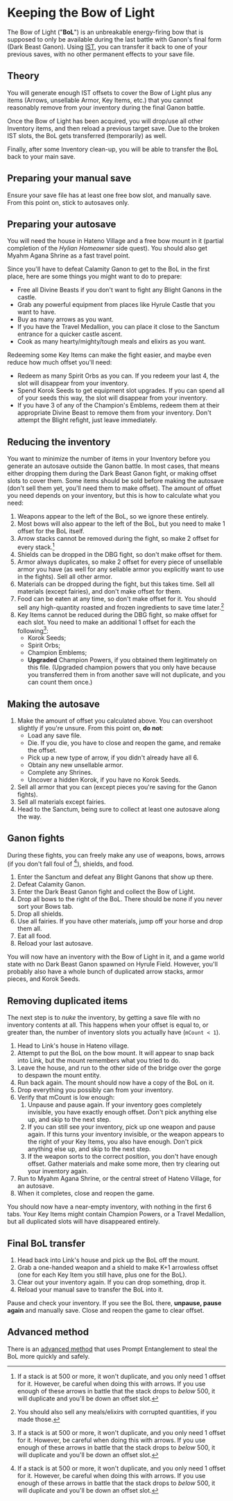 # Keeping the Bow of Light

The Bow of Light ("**BoL**") is an unbreakable energy-firing bow that is supposed to only be available during the last battle with Ganon's final form (Dark Beast Ganon). Using [IST](/ist/README.md), you can transfer it back to one of your previous saves, with no other permanent effects to your save file.

## Theory

You will generate enough IST offsets to cover the Bow of Light plus any items (Arrows, unsellable Armor, Key Items, etc.) that you cannot reasonably remove from your inventory during the final Ganon battle.

Once the Bow of Light has been acquired, you will drop/use all other Inventory items, and then reload a previous target save. Due to the broken IST slots, the BoL gets transferred (temporarily) as well.

Finally, after some Inventory clean-up, you will be able to transfer the BoL back to your main save.

## Preparing your manual save

Ensure your save file has at least one free bow slot, and manually save. From this point on, stick to autosaves only.

## Preparing your autosave

You will need the house in Hateno Village and a free bow mount in it (partial completion of the _Hylian Homeowner_ side quest). You should also get Myahm Agana Shrine as a fast travel point.

Since you'll have to defeat Calamity Ganon to get to the BoL in the first place, here are some things you might want to do to prepare:

- Free all Divine Beasts if you don't want to fight any Blight Ganons in the castle.
- Grab any powerful equipment from places like Hyrule Castle that you want to have.
- Buy as many arrows as you want.
- If you have the Travel Medallion, you can place it close to the Sanctum entrance for a quicker castle ascent.
- Cook as many hearty/mighty/tough meals and elixirs as you want.

Redeeming some Key Items can make the fight easier, and maybe even reduce how much offset you'll need:

- Redeem as many Spirit Orbs as you can. If you redeem your last 4, the slot will disappear from your inventory.
- Spend Korok Seeds to get equipment slot upgrades. If you can spend all of your seeds this way, the slot will disappear from your inventory.
- If you have 3 of any of the Champion's Emblems, redeem them at their appropriate Divine Beast to remove them from your inventory. Don't attempt the Blight refight, just leave immediately.


## Reducing the inventory

You want to minimize the number of items in your Inventory before you generate an autosave outside the Ganon battle. In most cases, that means either dropping them during the Dark Beast Ganon fight, or making offset slots to cover them. Some items should be sold before making the autosave (don't sell them yet, you'll need them to make offset). The amount of offset you need depends on your inventory, but this is how to calculate what you need:

1. Weapons appear to the left of the BoL, so we ignore these entirely.
1. Most bows will also appear to the left of the BoL, but you need to make 1 offset for the BoL itself.
1. Arrow stacks cannot be removed during the fight, so make 2 offset for every stack.[^s500+]
1. Shields can be dropped in the DBG fight, so don't make offset for them.
1. Armor always duplicates, so make 2 offset for every piece of unsellable armor you have (as well for any sellable armor you explicitly want to use in the fights). Sell all other armor.
1. Materials can be dropped during the fight, but this takes time. Sell all materials (except fairies), and don't make offset for them.
1. Food can be eaten at any time, so don't make offset for it. You should sell any high-quantity roasted and frozen ingredients to save time later.[^icfood]
1. Key Items cannot be reduced during the DBG fight, so make offset for each slot. You need to make an additional 1 offset for each the following[^s500+]:
    - Korok Seeds;
    - Spirit Orbs;
    - Champion Emblems;
    - **Upgraded** Champion Powers, if you obtained them legitimately on this file. (Upgraded champion powers that you only have because you transferred them in from another save will not duplicate, and you can count them once.)

[^s500+]: If a stack is at 500 or more, it won't duplicate, and you only need 1 offset for it. However, be careful when doing this with arrows. If you use enough of these arrows in battle that the stack drops to _below_ 500, it will duplicate and you'll be down an offset slot.

[^icfood]: You should also sell any meals/elixirs with corrupted quantities, if you made those.

## Making the autosave

1. Make the amount of offset you calculated above. You can overshoot slightly if you're unsure. From this point on, **do not**:
    - Load any save file.
    - Die. If you die, you have to close and reopen the game, and remake the offset.
    - Pick up a new type of arrow, if you didn't already have all 6.
    - Obtain any new unsellable armor.
    - Complete any Shrines.
    - Uncover a hidden Korok, if you have no Korok Seeds.
1. Sell all armor that you can (except pieces you're saving for the Ganon fights).
1. Sell all materials except fairies.
1. Head to the Sanctum, being sure to collect at least one autosave along the way.

## Ganon fights

During these fights, you can freely make any use of weapons, bows, arrows (if you don't fall foul of [^s500+]), shields, and food.

1. Enter the Sanctum and defeat any Blight Ganons that show up there.
1. Defeat Calamity Ganon.
1. Enter the Dark Beast Ganon fight and collect the Bow of Light.
1. Drop all bows to the right of the BoL. There should be none if you never sort your Bows tab.
1. Drop all shields.
1. Use all fairies. If you have other materials, jump off your horse and drop them all.
1. Eat all food.
1. Reload your last autosave.

You will now have an inventory with the Bow of Light in it, and a game world state with no Dark Beast Ganon spawned on Hyrule Field. However, you'll probably also have a whole bunch of duplicated arrow stacks, armor pieces, and Korok Seeds.

## Removing duplicated items

The next step is to _nuke_ the inventory, by getting a save file with no inventory contents at all. This happens when your offset is equal to, or greater than, the number of inventory slots you actually have (`mCount < 1`).

1. Head to Link's house in Hateno village.
1. Attempt to put the BoL on the bow mount. It will appear to snap back into Link, but the mount remembers what you tried to do.
1. Leave the house, and run to the other side of the bridge over the gorge to despawn the mount entity.
1. Run back again. The mount should now have a copy of the BoL on it.
1. Drop everything you possibly can from your inventory.
1. Verify that mCount is low enough:
    1. Unpause and pause again. If your inventory goes completely invisible, you have exactly enough offset. Don't pick anything else up, and skip to the next step.
    1. If you can still see your inventory, pick up one weapon and pause again. If this turns your inventory invisible, or the weapon appears to the right of your Key Items, you also have enough. Don't pick anything else up, and skip to the next step.
    1. If the weapon sorts to the correct position, you don't have enough offset. Gather materials and make some more, then try clearing out your inventory again.
1. Run to Myahm Agana Shrine, or the central street of Hateno Village, for an autosave.
1. When it completes, close and reopen the game.

You should now have a near-empty inventory, with nothing in the first 6 tabs. Your Key Items might contain Champion Powers, or a Travel Medallion, but all duplicated slots will have disappeared entirely.

## Final BoL transfer

1. Head back into Link's house and pick up the BoL off the mount.
1. Grab a one-handed weapon and a shield to make K+1 arrowless offset (one for each Key Item you still have, plus one for the BoL).
1. Clear out your inventory again. If you can drop something, drop it.
1. Reload your manual save to transfer the BoL into it.

Pause and check your inventory. If you see the BoL there, **unpause, pause again** and manually save. Close and reopen the game to clear offset.


## Advanced method

There is an [advanced method](Keeping%20the%20Bow%20of%20Light%20%28advanced%20method%29.md) that uses Prompt Entanglement to steal the BoL more quickly and safely.


